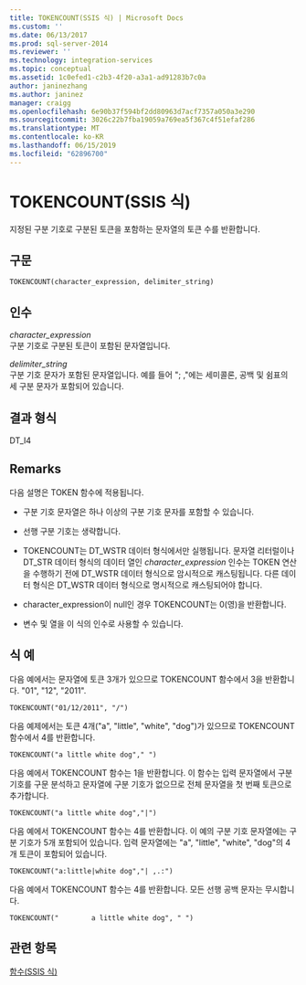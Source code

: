 ```yaml
---
title: TOKENCOUNT(SSIS 식) | Microsoft Docs
ms.custom: ''
ms.date: 06/13/2017
ms.prod: sql-server-2014
ms.reviewer: ''
ms.technology: integration-services
ms.topic: conceptual
ms.assetid: 1c0efed1-c2b3-4f20-a3a1-ad91283b7c0a
author: janinezhang
ms.author: janinez
manager: craigg
ms.openlocfilehash: 6e90b37f594bf2dd80963d7acf7357a050a3e290
ms.sourcegitcommit: 3026c22b7fba19059a769ea5f367c4f51efaf286
ms.translationtype: MT
ms.contentlocale: ko-KR
ms.lasthandoff: 06/15/2019
ms.locfileid: "62896700"
---
```

# <a name="tokencount-ssis-expression"></a>TOKENCOUNT(SSIS 식)
  지정된 구분 기호로 구분된 토큰을 포함하는 문자열의 토큰 수를 반환합니다.  
  
## <a name="syntax"></a>구문  
  
```  
TOKENCOUNT(character_expression, delimiter_string)  
```  
  
## <a name="arguments"></a>인수  
 *character_expression*  
 구분 기호로 구분된 토큰이 포함된 문자열입니다.  
  
 *delimiter_string*  
 구분 기호 문자가 포함된 문자열입니다. 예를 들어 "; ,"에는 세미콜론, 공백 및 쉼표의 세 구분 문자가 포함되어 있습니다.  
  
## <a name="result-types"></a>결과 형식  
 DT_I4  
  
## <a name="remarks"></a>Remarks  
 다음 설명은 TOKEN 함수에 적용됩니다.  
  
-   구분 기호 문자열은 하나 이상의 구분 기호 문자를 포함할 수 있습니다.  
  
-   선행 구분 기호는 생략합니다.  
  
-   TOKENCOUNT는 DT_WSTR 데이터 형식에서만 실행됩니다. 문자열 리터럴이나 DT_STR 데이터 형식의 데이터 열인 *character_expression* 인수는 TOKEN 연산을 수행하기 전에 DT_WSTR 데이터 형식으로 암시적으로 캐스팅됩니다. 다른 데이터 형식은 DT_WSTR 데이터 형식으로 명시적으로 캐스팅되어야 합니다.  
  
-   character_expression이 null인 경우 TOKENCOUNT는 0(영)을 반환합니다.  
  
-   변수 및 열을 이 식의 인수로 사용할 수 있습니다.  
  
## <a name="expression-examples"></a>식 예  
 다음 예에서는 문자열에 토큰 3개가 있으므로 TOKENCOUNT 함수에서 3을 반환합니다. "01", "12", "2011".  
  
```  
TOKENCOUNT("01/12/2011", "/")  
```  
  
 다음 예제에서는 토큰 4개("a", "little", "white", "dog")가 있으므로 TOKENCOUNT 함수에서 4를 반환합니다.  
  
```  
TOKENCOUNT("a little white dog"," ")  
```  
  
 다음 예에서 TOKENCOUNT 함수는 1을 반환합니다. 이 함수는 입력 문자열에서 구분 기호를 구문 분석하고 문자열에 구분 기호가 없으므로 전체 문자열을 첫 번째 토큰으로 추가합니다.  
  
```  
TOKENCOUNT("a little white dog","|")  
```  
  
 다음 예에서 TOKENCOUNT 함수는 4를 반환합니다. 이 예의 구분 기호 문자열에는 구분 기호가 5개 포함되어 있습니다. 입력 문자열에는 "a", "little", "white", "dog"의 4개 토큰이 포함되어 있습니다.  
  
```  
TOKENCOUNT("a:little|white dog","| ,.:")  
```  
  
 다음 예에서 TOKENCOUNT 함수는 4를 반환합니다. 모든 선행 공백 문자는 무시합니다.  
  
```  
TOKENCOUNT("        a little white dog", " ")  
```  
  
## <a name="see-also"></a>관련 항목  
 [함수&#40;SSIS 식&#41;](functions-ssis-expression.md)  
  
  
